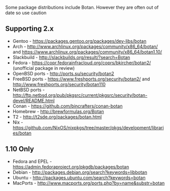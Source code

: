 Some package distributions include Botan. However they are often out of date so use caution

## Supporting 2.x ##

* Gentoo - https://packages.gentoo.org/packages/dev-libs/botan
* Arch - http://www.archlinux.org/packages/community/x86_64/botan/ and https://www.archlinux.org/packages/community/x86_64/botan1.10/
* Slackbuild - http://slackbuilds.org/result/?search=Botan
* Fedora - https://copr.fedorainfracloud.org/coprs/bkircher/botan2/ (unofficial package in review)
* OpenBSD ports - http://ports.su/security/botan2
* FreeBSD ports - https://www.freshports.org/security/botan2/ and http://www.freshports.org/security/botan110
* NetBSD ports - http://ftp.netbsd.org/pub/pkgsrc/current/pkgsrc/security/botan-devel/README.html
* Conan - https://github.com/bincrafters/conan-botan
* Homebrew - http://brewformulas.org/Botan
* T2 - http://t2sde.org/packages/botan.html
* Nix - https://github.com/NixOS/nixpkgs/tree/master/pkgs/development/libraries/botan

## 1.10 Only ##

* Fedora and EPEL - https://admin.fedoraproject.org/pkgdb/packages/botan
* Debian - http://packages.debian.org/search?keywords=libbotan
* Ubuntu - http://packages.ubuntu.com/search?keywords=botan
* MacPorts - http://www.macports.org/ports.php?by=name&substr=botan
